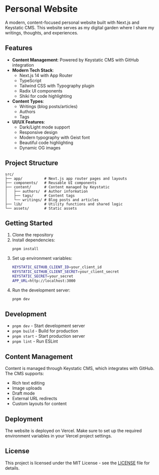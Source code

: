 # Personal Website

A modern, content-focused personal website built with Next.js and Keystatic CMS. This website serves as my digital garden where I share my writings, thoughts, and experiences.

## Features

- **Content Management**: Powered by Keystatic CMS with GitHub integration
- **Modern Tech Stack**:
  - Next.js 14 with App Router
  - TypeScript
  - Tailwind CSS with Typography plugin
  - Radix UI components
  - Shiki for code highlighting
- **Content Types**:
  - Writings (blog posts/articles)
  - Authors
  - Tags
- **UI/UX Features**:
  - Dark/Light mode support
  - Responsive design
  - Modern typography with Geist font
  - Beautiful code highlighting
  - Dynamic OG images

## Project Structure

```
src/
├── app/          # Next.js app router pages and layouts
├── components/   # Reusable UI components
├── content/      # Content managed by Keystatic
│   ├── authors/  # Author information
│   ├── tags/     # Content tags
│   └── writings/ # Blog posts and articles
├── lib/          # Utility functions and shared logic
└── assets/       # Static assets
```

## Getting Started

1. Clone the repository
2. Install dependencies:
   ```bash
   pnpm install
   ```
3. Set up environment variables:
   ```bash
   KEYSTATIC_GITHUB_CLIENT_ID=your_client_id
   KEYSTATIC_GITHUB_CLIENT_SECRET=your_client_secret
   KEYSTATIC_SECRET=your_secret
   APP_URL=http://localhost:3000
   ```
4. Run the development server:
   ```bash
   pnpm dev
   ```

## Development

- `pnpm dev` - Start development server
- `pnpm build` - Build for production
- `pnpm start` - Start production server
- `pnpm lint` - Run ESLint

## Content Management

Content is managed through Keystatic CMS, which integrates with GitHub. The CMS supports:

- Rich text editing
- Image uploads
- Draft mode
- External URL redirects
- Custom layouts for content

## Deployment

The website is deployed on Vercel. Make sure to set up the required environment variables in your Vercel project settings.

## License

This project is licensed under the MIT License - see the [LICENSE](LICENSE) file for details.

